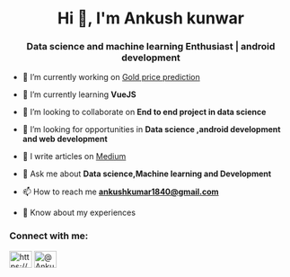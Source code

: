 <h1 align="center">Hi 👋, I'm Ankush kunwar</h1>
<h3 align="center">Data science and machine learning Enthusiast | android development</h3>

- 🔭 I’m currently working on [Gold price prediction](https://github.com/Ankush123456-code/Gold_price_prediction)

- 🌱 I’m currently learning **VueJS**

- 👯 I’m looking to collaborate on **End to end project in data science**

- 🤝 I’m looking for opportunities in **Data science ,android development and web development**

- 📝 I write articles on [Medium](https://ankushkunwar7777.medium.com/)

- 💬 Ask me about **Data science,Machine learning and Development**

- 📫 How to reach me **ankushkumar1840@gmail.com**

- 📄 Know about my experiences

<h3 align="left">Connect with me:</h3>
<p align="left">
<a href="https://www.linkedin.com/in/ankush-kunwar777/" target="blank"><img align="center" src="https://cdn.jsdelivr.net/npm/simple-icons@3.0.1/icons/linkedin.svg" alt="https://www.linkedin.com/in/ankush-kunwar777/" height="30" width="40" /></a>
<a href="https://ankushkunwar7777.medium.com/" target="blank"><img align="center" src="https://cdn.jsdelivr.net/npm/simple-icons@3.0.1/icons/medium.svg" alt="@Ankushkunwar" height="30" width="40" /></a>
</p>

